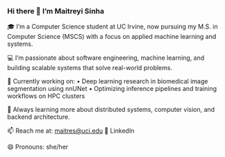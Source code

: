 ### Hi there 👋 I’m Maitreyi Sinha

🎓 I’m a Computer Science student at UC Irvine, now pursuing my M.S. in Computer Science (MSCS) with a focus on applied machine learning and systems.

💻 I’m passionate about software engineering, machine learning, and building scalable systems that solve real-world problems.

🚀 Currently working on:
	•	Deep learning research in biomedical image segmentation using nnUNet
	•	Optimizing inference pipelines and training workflows on HPC clusters

🌱 Always learning more about distributed systems, computer vision, and backend architecture.

📫 Reach me at: maitres@uci.edu
🔗 LinkedIn

😄 Pronouns: she/her
